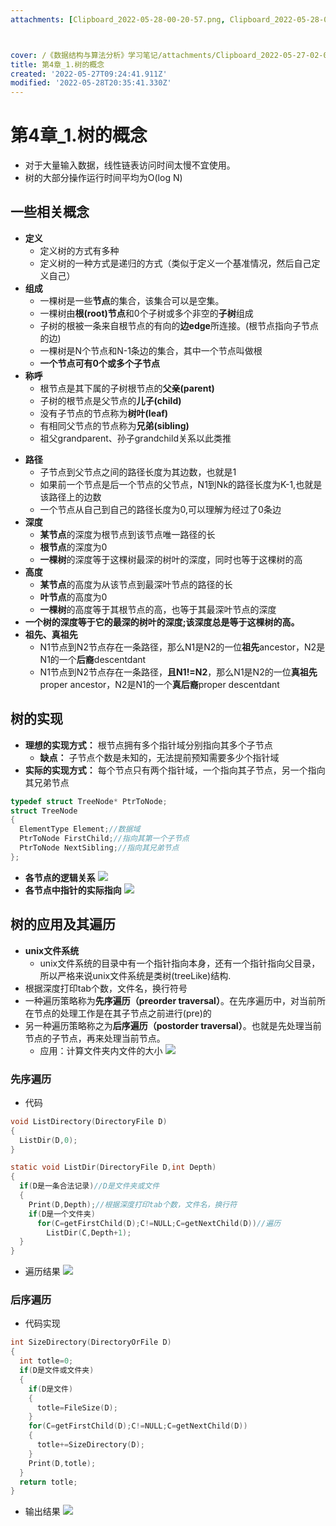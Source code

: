 ```yaml
---
attachments: [Clipboard_2022-05-28-00-20-57.png, Clipboard_2022-05-28-00-23-36.png, Clipboard_2022-05-28-01-24-38.png, Clipboard_2022-05-28-01-24-54.png, Clipboard_2022-05-28-02-30-27.png, Clipboard_2022-05-28-02-42-17.png, Clipboard_2022-05-28-03-14-24.png]



cover: /《数据结构与算法分析》学习笔记/attachments/Clipboard_2022-05-27-02-08-50.png
title: 第4章_1.树的概念
created: '2022-05-27T09:24:41.911Z'
modified: '2022-05-28T20:35:41.330Z'
---
```


# 第4章_1.树的概念
* 对于大量输入数据，线性链表访问时间太慢不宜使用。
* 树的大部分操作运行时间平均为O(log N)

## 一些相关概念
* **定义**
  + 定义树的方式有多种
  + 定义树的一种方式是递归的方式（类似于定义一个基准情况，然后自己定义自己）
* **组成**
  + 一棵树是一些**节点**的集合，该集合可以是空集。
  + 一棵树由**根(root)节点**和0个子树或多个非空的**子树**组成
  + 子树的根被一条来自根节点的有向的**边edge**所连接。(根节点指向子节点的边)
  + 一棵树是N个节点和N-1条边的集合，其中一个节点叫做根
  + **一个节点可有0个或多个子节点**
* **称呼**
  + 根节点是其下属的子树根节点的**父亲(parent)**
  + 子树的根节点是父节点的**儿子(child)**
  + 没有子节点的节点称为**树叶(leaf)**
  + 有相同父节点的节点称为**兄弟(sibling)**
  + 祖父grandparent、孙子grandchild关系以此类推
+ **路径** 
  + 子节点到父节点之间的路径长度为其边数，也就是1
  + 如果前一个节点是后一个节点的父节点，N1到Nk的路径长度为K-1,也就是该路径上的边数
  + 一个节点从自己到自己的路径长度为0,可以理解为经过了0条边
+ **深度**
  + **某节点**的深度为根节点到该节点唯一路径的长
  + **根节点**的深度为0
  + **一棵树**的深度等于这棵树最深的树叶的深度，同时也等于这棵树的高
+ **高度**
  + **某节点**的高度为从该节点到最深叶节点的路径的长
  + **叶节点**的高度为0
  + **一棵树**的高度等于其根节点的高，也等于其最深叶节点的深度
+ **一个树的深度等于它的最深的树叶的深度;该深度总是等于这棵树的高。**
+ **祖先、真祖先**
  + N1节点到N2节点存在一条路径，那么N1是N2的一位**祖先**ancestor，N2是N1的一个**后裔**descentdant
  + N1节点到N2节点存在一条路径，**且N1!=N2**，那么N1是N2的一位**真祖先**proper ancestor，N2是N1的一个**真后裔**proper descentdant

## 树的实现
* **理想的实现方式：** 根节点拥有多个指针域分别指向其多个子节点
  + **缺点：** 子节点个数是未知的，无法提前预知需要多少个指针域
* **实际的实现方式：** 每个节点只有两个指针域，一个指向其子节点，另一个指向其兄弟节点
```c
typedef struct TreeNode* PtrToNode;
struct TreeNode
{
  ElementType Element;//数据域
  PtrToNode FirstChild;//指向其第一个子节点
  PtrToNode NextSibling;//指向其兄弟节点
};
```
* **各节点的逻辑关系**
![](/《数据结构与算法分析》学习笔记/attachments/Clipboard_2022-05-28-01-24-54.png)
* **各节点中指针的实际指向**
![](/《数据结构与算法分析》学习笔记/attachments/Clipboard_2022-05-28-01-24-38.png)

## 树的应用及其遍历
* **unix文件系统**
  + unix文件系统的目录中有一个指针指向本身，还有一个指针指向父目录，所以严格来说unix文件系统是类树(treeLike)结构.
* 根据深度打印tab个数，文件名，换行符号
* 一种遍历策略称为**先序遍历（preorder traversal）**。在先序遍历中，对当前所在节点的处理工作是在其子节点之前进行(pre)的
* 另一种遍历策略称之为**后序遍历（postorder traversal）**。也就是先处理当前节点的子节点，再来处理当前节点。
  + 应用：计算文件夹内文件的大小
![](/《数据结构与算法分析》学习笔记/attachments/Clipboard_2022-05-28-02-30-27.png)

### 先序遍历
* 代码
```c
void ListDirectory(DirectoryFile D)
{
  ListDir(D,0);
}

static void ListDir(DirectoryFile D,int Depth)
{
  if(D是一条合法记录)//D是文件夹或文件
  {
    Print(D,Depth);//根据深度打印tab个数，文件名，换行符
    if(D是一个文件夹)
      for(C=getFirstChild(D);C!=NULL;C=getNextChild(D))//遍历
        ListDir(C,Depth+1);
  }
}

```
* 遍历结果
![](/《数据结构与算法分析》学习笔记/attachments/Clipboard_2022-05-28-02-42-17.png)

### 后序遍历
* 代码实现
```c
int SizeDirectory(DirectoryOrFile D)
{
  int totle=0;
  if(D是文件或文件夹)
  {
    if(D是文件)
    {
      totle=FileSize(D);
    }
    for(C=getFirstChild(D);C!=NULL;C=getNextChild(D))
    {
      totle+=SizeDirectory(D);
    }
    Print(D,totle);
  }
  return totle;
}

```
* 输出结果
![](/《数据结构与算法分析》学习笔记/attachments/Clipboard_2022-05-28-03-14-24.png)

















